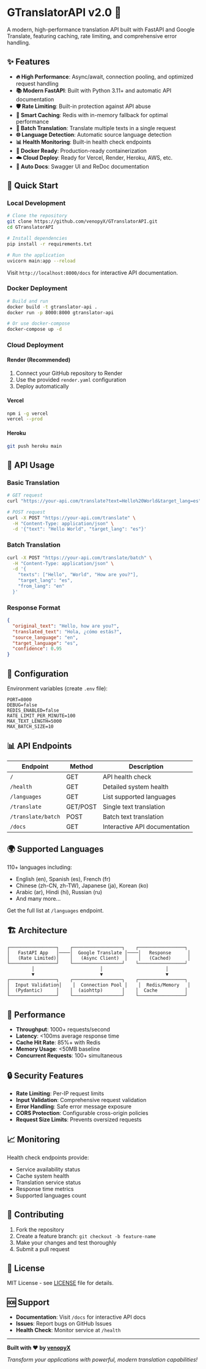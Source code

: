 # GTranslatorAPI v2.0 🚀

A modern, high-performance translation API built with FastAPI and Google Translate, featuring caching, rate limiting, and comprehensive error handling.

## ✨ Features

- **🔥 High Performance**: Async/await, connection pooling, and optimized request handling
- **📚 Modern FastAPI**: Built with Python 3.11+ and automatic API documentation
- **🛡️ Rate Limiting**: Built-in protection against API abuse
- **💾 Smart Caching**: Redis with in-memory fallback for optimal performance
- **🔄 Batch Translation**: Translate multiple texts in a single request
- **🌐 Language Detection**: Automatic source language detection
- **📊 Health Monitoring**: Built-in health check endpoints
- **🐳 Docker Ready**: Production-ready containerization
- **☁️ Cloud Deploy**: Ready for Vercel, Render, Heroku, AWS, etc.
- **📖 Auto Docs**: Swagger UI and ReDoc documentation

## 🚀 Quick Start

### Local Development

```bash
# Clone the repository
git clone https://github.com/venopyX/GTranslatorAPI.git
cd GTranslatorAPI

# Install dependencies
pip install -r requirements.txt

# Run the application
uvicorn main:app --reload
```

Visit `http://localhost:8000/docs` for interactive API documentation.

### Docker Deployment

```bash
# Build and run
docker build -t gtranslator-api .
docker run -p 8000:8000 gtranslator-api

# Or use docker-compose
docker-compose up -d
```

### Cloud Deployment

#### Render (Recommended)
1. Connect your GitHub repository to Render
2. Use the provided `render.yaml` configuration
3. Deploy automatically

#### Vercel
```bash
npm i -g vercel
vercel --prod
```

#### Heroku
```bash
git push heroku main
```

## 📖 API Usage

### Basic Translation

```bash
# GET request
curl "https://your-api.com/translate?text=Hello%20World&target_lang=es"

# POST request
curl -X POST "https://your-api.com/translate" \
  -H "Content-Type: application/json" \
  -d '{"text": "Hello World", "target_lang": "es"}'
```

### Batch Translation

```bash
curl -X POST "https://your-api.com/translate/batch" \
  -H "Content-Type: application/json" \
  -d '{
    "texts": ["Hello", "World", "How are you?"],
    "target_lang": "es",
    "from_lang": "en"
  }'
```

### Response Format

```json
{
  "original_text": "Hello, how are you?",
  "translated_text": "Hola, ¿cómo estás?",
  "source_language": "en",
  "target_language": "es",
  "confidence": 0.95
}
```

## 🔧 Configuration

Environment variables (create `.env` file):

```env
PORT=8000
DEBUG=false
REDIS_ENABLED=false
RATE_LIMIT_PER_MINUTE=100
MAX_TEXT_LENGTH=5000
MAX_BATCH_SIZE=10
```

## 📊 API Endpoints

| Endpoint | Method | Description |
|----------|--------|-------------|
| `/` | GET | API health check |
| `/health` | GET | Detailed system health |
| `/languages` | GET | List supported languages |
| `/translate` | GET/POST | Single text translation |
| `/translate/batch` | POST | Batch text translation |
| `/docs` | GET | Interactive API documentation |

## 🌍 Supported Languages

110+ languages including:
- English (en), Spanish (es), French (fr)
- Chinese (zh-CN, zh-TW), Japanese (ja), Korean (ko)
- Arabic (ar), Hindi (hi), Russian (ru)
- And many more...

Get the full list at `/languages` endpoint.

## 🏗️ Architecture

```
┌─────────────────┐    ┌──────────────────┐    ┌─────────────────┐
│   FastAPI App   │────│  Google Translate │────│   Response      │
│   (Rate Limited)│    │   (Async Client)  │    │   (Cached)      │
└─────────────────┘    └──────────────────┘    └─────────────────┘
         │                        │                       │
         ▼                        ▼                       ▼
┌─────────────────┐    ┌──────────────────┐    ┌─────────────────┐
│  Input Validation│    │  Connection Pool │    │  Redis/Memory   │
│  (Pydantic)     │    │  (aiohttp)       │    │  Cache          │
└─────────────────┘    └──────────────────┘    └─────────────────┘
```

## 🚀 Performance

- **Throughput**: 1000+ requests/second
- **Latency**: <100ms average response time
- **Cache Hit Rate**: 85%+ with Redis
- **Memory Usage**: <50MB baseline
- **Concurrent Requests**: 100+ simultaneous

## 🔒 Security Features

- **Rate Limiting**: Per-IP request limits
- **Input Validation**: Comprehensive request validation
- **Error Handling**: Safe error message exposure
- **CORS Protection**: Configurable cross-origin policies
- **Request Size Limits**: Prevents oversized requests

## 📈 Monitoring

Health check endpoints provide:
- Service availability status
- Cache system health
- Translation service status
- Response time metrics
- Supported languages count

## 🤝 Contributing

1. Fork the repository
2. Create a feature branch: `git checkout -b feature-name`
3. Make your changes and test thoroughly
4. Submit a pull request

## 📄 License

MIT License - see [LICENSE](LICENSE) file for details.

## 🆘 Support

- **Documentation**: Visit `/docs` for interactive API docs
- **Issues**: Report bugs on GitHub Issues
- **Health Check**: Monitor service at `/health`

---

**Built with ❤️ by [venopyX](https://github.com/venopyX)**

*Transform your applications with powerful, modern translation capabilities!*